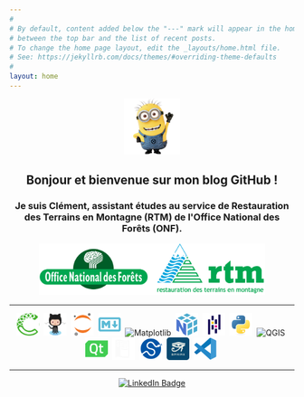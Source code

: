 ```yaml
---
#
# By default, content added below the "---" mark will appear in the home page
# between the top bar and the list of recent posts.
# To change the home page layout, edit the _layouts/home.html file.
# See: https://jekyllrb.com/docs/themes/#overriding-theme-defaults
#
layout: home
---
```


<div id="header" align="center">
  <img src="./icons/hello.png" width="100"/>
</div>

<div id="header" align="center">
  <h2>
  Bonjour et bienvenue sur mon blog GitHub ! 
  </h2>
  <h3>
  Je suis Clément, assistant études au service de Restauration des Terrains en Montagne (RTM) de l'Office National des Forêts (ONF).
  </h3>
  <div id="header" align="center">
  <img src="onf_rtm.png" width="400"/>
</div>

---

<div align="center">
  <img src="icons/conda.png" title="Conda" alt="*Conda*" width="40" height="40"/>&nbsp;
  <img src="icons/github.png" title="GitHub" alt="GitHub" width="40" height="40"/>&nbsp;
  <img src="https://github.com/devicons/devicon/blob/master/icons/jupyter/jupyter-original.svg" title="Jupyter" alt="Jupyter" width="40" height="40"/>&nbsp;
  <img src="icons/markdown.png" title="Markdown" alt="Markdown" width="40" height="40"/>&nbsp;
  <img src="https://github.com/matplotlib/matplotlib/blob/main/doc/_static/matplotlib-icon.svg" title="Matplotlib" alt="Matplotlib" width="40" height="40"/>&nbsp;
  <img src="https://github.com/devicons/devicon/blob/master/icons/numpy/numpy-original.svg" title="NumPy" alt="NumPy" width="40" height="40"/>&nbsp;
  <img src="https://github.com/devicons/devicon/blob/master/icons/pandas/pandas-original.svg" title="Pandas" alt="Pandas" width="40" height="40"/>&nbsp;
  <img src="https://github.com/devicons/devicon/blob/master/icons/python/python-original.svg" title="Python" alt="Python" width="40" height="40"/>&nbsp;
  <img src="https://github.com/qgis/QGIS/blob/master/images/icons/qgis-icon-512x512.png" title="QGIS" alt="QGIS" width="40" height="40"/>&nbsp;
  <img src="https://github.com/devicons/devicon/blob/master/icons/qt/qt-original.svg" title="Qt" alt="Qt" width="40" height="40"/>&nbsp;
  <img src="icons/readthedocs.png" title="Read the docs" alt="Read the docs" width="40" height="40"/>&nbsp;
  <img src="https://github.com/scipy/scipy/blob/main/doc/source/_static/logo.svg" title="SciPy" alt="SciPy" width="40" height="40"/>&nbsp;
  <img src="icons/sphinx.png" title="Sphinx" alt="Sphinx" width="40" height="40"/>&nbsp;
  <img src="https://github.com/devicons/devicon/blob/master/icons/vscode/vscode-original.svg" title="VS Code" alt="VS Code" width="40" height="40"/>&nbsp;
</div>

---

<div id="badges">
  <a href="https://www.linkedin.com/in/clement-roussel">
    <img src="https://img.shields.io/badge/LinkedIn-blue?style=for-the-badge&logo=linkedin&logoColor=white" alt="LinkedIn Badge"/>
  </a>
</div>
